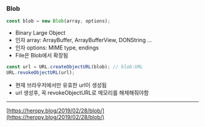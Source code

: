 ### Blob

```javascript
const blob = new Blob(array, options);
```

- Binary Large Object
- 인자 array: ArrayBuffer, ArrayBufferView, DONString ...
- 인자 options: MIME type, endings
- File은 Blob에서 확장됨

```javascript
const url = URL.createObjectURL(blob); // blob:URL
URL.revokeObjectURL(url);
```

- 현재 브라우저에서만 유효한 url이 생성됨
- url 생성후, 꼭 revokeObjectURL로 메모리를 해제해줘야함

---

[https://heropy.blog/2019/02/28/blob/](https://heropy.blog/2019/02/28/blob/)
